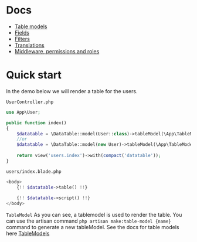 # Docs
* [Table models](https://singlequote.github.io/Laravel-datatables/table-models)
* [Fields](https://singlequote.github.io/Laravel-datatables/fields)
* [Filters](https://singlequote.github.io/Laravel-datatables/filters)
* [Translations](https://singlequote.github.io/Laravel-datatables/translations)
* [Middleware, permissions and roles](https://singlequote.github.io/Laravel-datatables/middleware)

# Quick start
In the demo below we will render a table for the users. 

`UserController.php`
```php
use App\User;

public function index()
{
    $datatable = \DataTable::model(User::class)->tableModel(\App\TableModels\Users::class);
    //or
    $datatable = \DataTable::model(new User)->tableModel(\App\TableModels\Users::class);
    
    return view('users.index')->with(compact('datatable'));
}
```

`users/index.blade.php`
```php
<body>
    {!! $datatable->table() !!}
    
    {!! $datatable->script() !!}
</body>
```

`TableModel`
As you can see, a tablemodel is used to render the table. You can use the artisan command `php artisan make:table-model {name}` command to generate a new tableModel. See the docs for table models here [TableModels](https://singlequote.github.io/Laravel-datatables/table-models)